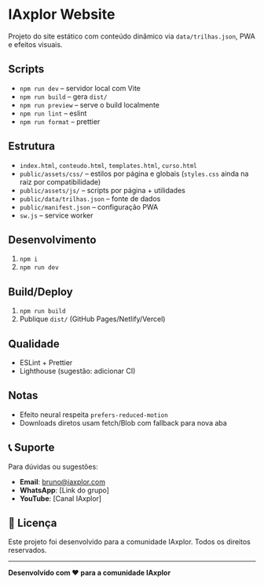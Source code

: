 IAxplor Website
================

Projeto do site estático com conteúdo dinâmico via `data/trilhas.json`, PWA e efeitos visuais.

Scripts
-------

- `npm run dev` – servidor local com Vite
- `npm run build` – gera `dist/`
- `npm run preview` – serve o build localmente
- `npm run lint` – eslint
- `npm run format` – prettier

Estrutura
---------

- `index.html`, `conteudo.html`, `templates.html`, `curso.html`
- `public/assets/css/` – estilos por página e globais (`styles.css` ainda na raiz por compatibilidade)
- `public/assets/js/` – scripts por página + utilidades
- `public/data/trilhas.json` – fonte de dados
- `public/manifest.json` – configuração PWA
- `sw.js` – service worker

Desenvolvimento
---------------

1. `npm i`
2. `npm run dev`

Build/Deploy
------------

1. `npm run build`
2. Publique `dist/` (GitHub Pages/Netlify/Vercel)

Qualidade
---------

- ESLint + Prettier
- Lighthouse (sugestão: adicionar CI)

Notas
-----

- Efeito neural respeita `prefers-reduced-motion`
- Downloads diretos usam fetch/Blob com fallback para nova aba

## 📞 Suporte

Para dúvidas ou sugestões:

- **Email**: bruno@iaxplor.com
- **WhatsApp**: [Link do grupo]
- **YouTube**: [Canal IAxplor]

## 📄 Licença

Este projeto foi desenvolvido para a comunidade IAxplor. Todos os direitos reservados.

---

**Desenvolvido com ❤️ para a comunidade IAxplor**
